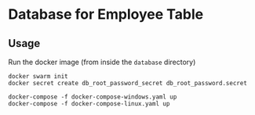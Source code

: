 # Database for Employee Table

## Usage
Run the docker image (from inside the `database` directory)
```
docker swarm init
docker secret create db_root_password_secret db_root_password.secret

docker-compose -f docker-compose-windows.yaml up
docker-compose -f docker-compose-linux.yaml up
```